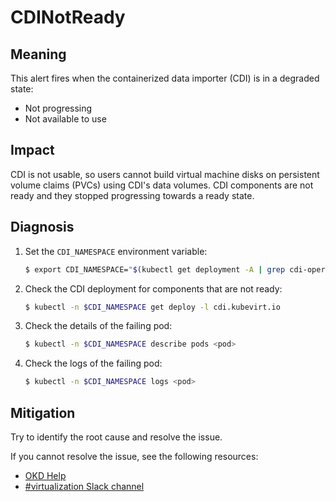 # CDINotReady
<!--Edited by davozeni, 10.11.2022-->

## Meaning

This alert fires when the containerized data importer (CDI) is in a degraded state:

- Not progressing
- Not available to use

## Impact

CDI is not usable, so users cannot build virtual machine disks on persistent volume claims (PVCs) using CDI's data volumes.
CDI components are not ready and they stopped progressing towards a ready state.

## Diagnosis

1. Set the `CDI_NAMESPACE` environment variable:

   ```bash
   $ export CDI_NAMESPACE="$(kubectl get deployment -A | grep cdi-operator | awk '{print $1}')"
   ```

2. Check the CDI deployment for components that are not ready:

   ```bash
   $ kubectl -n $CDI_NAMESPACE get deploy -l cdi.kubevirt.io
   ```

3. Check the details of the failing pod:

   ```bash
   $ kubectl -n $CDI_NAMESPACE describe pods <pod>
   ```

4. Check the logs of the failing pod:

   ```bash
   $ kubectl -n $CDI_NAMESPACE logs <pod>
   ```

## Mitigation

Try to identify the root cause and resolve the issue.

<!--DS: If you cannot resolve the issue, log in to the link:https://access.redhat.com[Customer Portal] and open a support case, attaching the artifacts gathered during the Diagnosis procedure.-->
<!--USstart-->
If you cannot resolve the issue, see the following resources:

- [OKD Help](https://www.okd.io/help/)
- [#virtualization Slack channel](https://kubernetes.slack.com/channels/virtualization)
<!--USend-->
